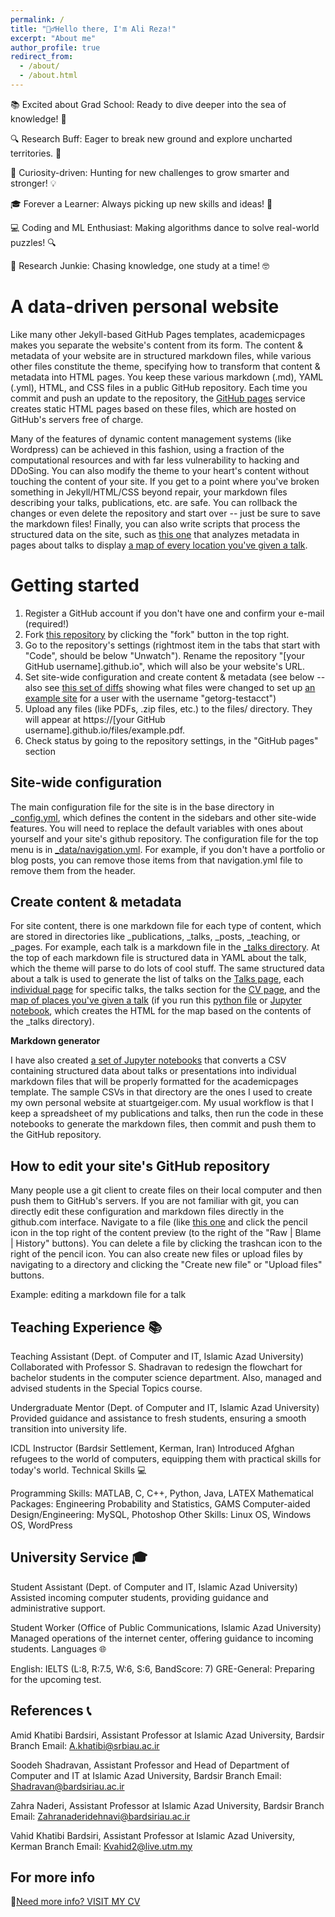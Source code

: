 ```yaml
---
permalink: /
title: "🙋‍♂️Hello there, I'm Ali Reza!"
excerpt: "About me"
author_profile: true
redirect_from: 
  - /about/
  - /about.html
---
```


📚 Excited about Grad School: Ready to dive deeper into the sea of knowledge! 🚀

🔍 Research Buff: Eager to break new ground and explore uncharted territories. 🌟

🌱 Curiosity-driven: Hunting for new challenges to grow smarter and stronger! 💡

🎓 Forever a Learner: Always picking up new skills and ideas! 🌱

💻 Coding and ML Enthusiast: Making algorithms dance to solve real-world puzzles! 🔍

🔬 Research Junkie: Chasing knowledge, one study at a time! 🤓


A data-driven personal website
======
Like many other Jekyll-based GitHub Pages templates, academicpages makes you separate the website's content from its form. The content & metadata of your website are in structured markdown files, while various other files constitute the theme, specifying how to transform that content & metadata into HTML pages. You keep these various markdown (.md), YAML (.yml), HTML, and CSS files in a public GitHub repository. Each time you commit and push an update to the repository, the [GitHub pages](https://pages.github.com/) service creates static HTML pages based on these files, which are hosted on GitHub's servers free of charge.

Many of the features of dynamic content management systems (like Wordpress) can be achieved in this fashion, using a fraction of the computational resources and with far less vulnerability to hacking and DDoSing. You can also modify the theme to your heart's content without touching the content of your site. If you get to a point where you've broken something in Jekyll/HTML/CSS beyond repair, your markdown files describing your talks, publications, etc. are safe. You can rollback the changes or even delete the repository and start over -- just be sure to save the markdown files! Finally, you can also write scripts that process the structured data on the site, such as [this one](https://github.com/academicpages/academicpages.github.io/blob/master/talkmap.ipynb) that analyzes metadata in pages about talks to display [a map of every location you've given a talk](https://academicpages.github.io/talkmap.html).

Getting started
======
1. Register a GitHub account if you don't have one and confirm your e-mail (required!)
1. Fork [this repository](https://github.com/academicpages/academicpages.github.io) by clicking the "fork" button in the top right. 
1. Go to the repository's settings (rightmost item in the tabs that start with "Code", should be below "Unwatch"). Rename the repository "[your GitHub username].github.io", which will also be your website's URL.
1. Set site-wide configuration and create content & metadata (see below -- also see [this set of diffs](http://archive.is/3TPas) showing what files were changed to set up [an example site](https://getorg-testacct.github.io) for a user with the username "getorg-testacct")
1. Upload any files (like PDFs, .zip files, etc.) to the files/ directory. They will appear at https://[your GitHub username].github.io/files/example.pdf.  
1. Check status by going to the repository settings, in the "GitHub pages" section

Site-wide configuration
------
The main configuration file for the site is in the base directory in [_config.yml](https://github.com/academicpages/academicpages.github.io/blob/master/_config.yml), which defines the content in the sidebars and other site-wide features. You will need to replace the default variables with ones about yourself and your site's github repository. The configuration file for the top menu is in [_data/navigation.yml](https://github.com/academicpages/academicpages.github.io/blob/master/_data/navigation.yml). For example, if you don't have a portfolio or blog posts, you can remove those items from that navigation.yml file to remove them from the header. 

Create content & metadata
------
For site content, there is one markdown file for each type of content, which are stored in directories like _publications, _talks, _posts, _teaching, or _pages. For example, each talk is a markdown file in the [_talks directory](https://github.com/academicpages/academicpages.github.io/tree/master/_talks). At the top of each markdown file is structured data in YAML about the talk, which the theme will parse to do lots of cool stuff. The same structured data about a talk is used to generate the list of talks on the [Talks page](https://academicpages.github.io/talks), each [individual page](https://academicpages.github.io/talks/2012-03-01-talk-1) for specific talks, the talks section for the [CV page](https://academicpages.github.io/cv), and the [map of places you've given a talk](https://academicpages.github.io/talkmap.html) (if you run this [python file](https://github.com/academicpages/academicpages.github.io/blob/master/talkmap.py) or [Jupyter notebook](https://github.com/academicpages/academicpages.github.io/blob/master/talkmap.ipynb), which creates the HTML for the map based on the contents of the _talks directory).

**Markdown generator**

I have also created [a set of Jupyter notebooks](https://github.com/academicpages/academicpages.github.io/tree/master/markdown_generator
) that converts a CSV containing structured data about talks or presentations into individual markdown files that will be properly formatted for the academicpages template. The sample CSVs in that directory are the ones I used to create my own personal website at stuartgeiger.com. My usual workflow is that I keep a spreadsheet of my publications and talks, then run the code in these notebooks to generate the markdown files, then commit and push them to the GitHub repository.

How to edit your site's GitHub repository
------
Many people use a git client to create files on their local computer and then push them to GitHub's servers. If you are not familiar with git, you can directly edit these configuration and markdown files directly in the github.com interface. Navigate to a file (like [this one](https://github.com/academicpages/academicpages.github.io/blob/master/_talks/2012-03-01-talk-1.md) and click the pencil icon in the top right of the content preview (to the right of the "Raw | Blame | History" buttons). You can delete a file by clicking the trashcan icon to the right of the pencil icon. You can also create new files or upload files by navigating to a directory and clicking the "Create new file" or "Upload files" buttons. 

Example: editing a markdown file for a talk



Teaching Experience 📚
------

Teaching Assistant (Dept. of Computer and IT, Islamic Azad University)
Collaborated with Professor S. Shadravan to redesign the flowchart for bachelor students in the computer science department. Also, managed and advised students in the Special Topics course.

Undergraduate Mentor (Dept. of Computer and IT, Islamic Azad University)
Provided guidance and assistance to fresh students, ensuring a smooth transition into university life.

ICDL Instructor (Bardsir Settlement, Kerman, Iran)
Introduced Afghan refugees to the world of computers, equipping them with practical skills for today's world.
Technical Skills 💻

Programming Skills: MATLAB, C, C++, Python, Java, LATEX
Mathematical Packages: Engineering Probability and Statistics, GAMS
Computer-aided Design/Engineering: MySQL, Photoshop
Other Skills: Linux OS, Windows OS, WordPress

University Service 🎓
------

Student Assistant (Dept. of Computer and IT, Islamic Azad University)
Assisted incoming computer students, providing guidance and administrative support.

Student Worker (Office of Public Communications, Islamic Azad University)
Managed operations of the internet center, offering guidance to incoming students.
Languages 🌐

English: IELTS (L:8, R:7.5, W:6, S:6, BandScore: 7)
GRE-General: Preparing for the upcoming test.

References 📞
------
Amid Khatibi Bardsiri, Assistant Professor at Islamic Azad University, Bardsir Branch
Email: A.khatibi@srbiau.ac.ir

Soodeh Shadravan, Assistant Professor and Head of Department of Computer and IT at Islamic Azad University, Bardsir Branch
Email: Shadravan@bardsiriau.ac.ir

Zahra Naderi, Assistant Professor at Islamic Azad University, Bardsir Branch
Email: Zahranaderidehnavi@bardsiriau.ac.ir

Vahid Khatibi Bardsiri, Assistant Professor at Islamic Azad University, Kerman Branch
Email: Kvahid2@live.utm.my

For more info
------
📜[Need more info? VISIT MY CV](https://alirezarahimi1393.github.io/files/Resume.pdf)
